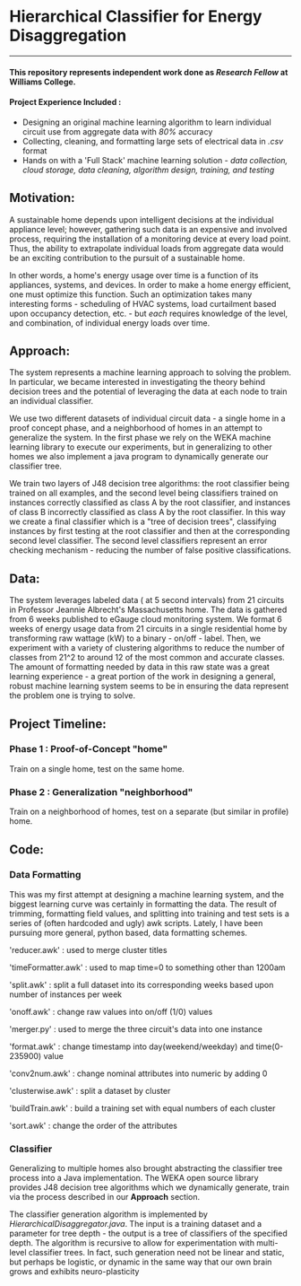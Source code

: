 # Hierarchical Classifier for Energy Disaggregation
----
#### This repository represents independent work done as _Research Fellow_ at **Williams College**.     
#### Project Experience Included : 
  * Designing an original machine learning algorithm to learn individual circuit use from aggregate data with _80%_ accuracy
  * Collecting, cleaning, and formatting large sets of electrical data in *.csv* format
  * Hands on with a 'Full Stack' machine learning solution - _data collection, cloud storage, data cleaning, algorithm design, training, and testing_ 

## Motivation: 

A sustainable home depends upon intelligent decisions at the individual appliance level; however, gathering such data is an expensive and involved process, requiring the installation of a monitoring device at every load point. Thus, the ability to extrapolate individual loads from aggregate data would be an exciting contribution to the pursuit of a sustainable home. 

In other words, a home's energy usage over time is a function of its appliances, systems, and devices. In order to make a home energy efficient, one must optimize this function. Such an optimization takes many interesting forms - scheduling of HVAC systems, load curtailment based upon occupancy detection, etc. - but *each* requires knowledge of the level, and combination, of individual energy loads over time.  

## Approach:

The system represents a machine learning approach to solving the problem. In particular, we became interested in investigating the theory behind decision trees and the potential of leveraging the data at each node to train an individual classifier.

We use two different datasets of individual circuit data - a single home in a proof concept phase, and a neighborhood of homes in an attempt to generalize the system. In the first phase we rely on the WEKA machine learning library to execute our experiments, but in generalizing to other homes we also implement a java program to dynamically generate our classifier tree. 

We train two layers of J48 decision tree algorithms: the root classifier being trained on all examples, and the second level being classifiers trained on instances correctly classified as class A by the root classifier, and instances of class B incorrectly classified as class A by the root classifier. In this way we create a final classifier which is a "tree of decision trees", classifying instances by first testing at the root classifier and then at the corresponding second level classifier. The second level classifiers represent an error checking mechanism - reducing the number of false positive classifications.   

## Data:
The system leverages labeled data ( at 5 second intervals) from 21 circuits in Professor Jeannie Albrecht's Massachusetts home. The data is gathered from 6 weeks published to eGauge cloud monitoring system. We format 6 weeks of energy usage data from 21 circuits in a single residential home by transforming raw wattage (kW) to a binary - on/off - label. Then, we experiment with a variety of clustering algorithms to reduce the number of classes from 21^2 to around 12 of the most common and accurate classes. The amount of formatting needed by data in this raw state was a great learning experience - a great portion of the work in designing a general, robust machine learning system seems to be in ensuring the data represent the problem one is trying to solve. 

## Project Timeline:

### Phase 1 : Proof-of-Concept "home"

Train on a single home, test on the same home. 

### Phase 2 : Generalization "neighborhood"

Train on a neighborhood of homes, test on a separate (but similar in profile) home.

## Code: 

### Data Formatting 
This was my first attempt at designing a machine learning system, and the biggest learning curve was certainly in formatting the data. The result of trimming, formatting field values, and splitting into training and test sets is a series of (often hardcoded and ugly) awk scripts. Lately, I have been pursuing more general, python based, data formatting schemes.

'reducer.awk' : used to merge cluster titles 

'timeFormatter.awk' : used to map time=0 to something other than 1200am

'split.awk' : split a full dataset into its corresponding weeks based upon number of instances per week

'onoff.awk' : change raw values into on/off (1/0) values 

'merger.py' : used to merge the three circuit's data into one instance

'format.awk' : change timestamp into day(weekend/weekday) and time(0-235900) value

'conv2num.awk' : change nominal attributes into numeric by adding 0

'clusterwise.awk' : split a dataset by cluster

'buildTrain.awk' : build a training set with equal numbers of each cluster

'sort.awk' : change the order of the attributes

### Classifier 
Generalizing to multiple homes also brought abstracting the classifier tree process into a Java implementation. The WEKA open source library provides J48 decision tree algorithms which we dynamically generate, train via the process described in our **Approach** section. 

The classifier generation algorithm is implemented by *HierarchicalDisaggregator.java*. The input is a training dataset and a parameter for tree depth - the output is a tree of classifiers of the specified depth. The algorithm is recursive to allow for experimentation with multi-level classifier trees. In fact, such generation need not be linear and static, but perhaps be logistic, or dynamic in the same way that our own brain grows and exhibits neuro-plasticity 
